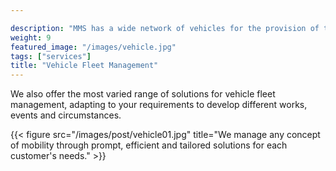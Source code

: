 ```yaml
---

description: "MMS has a wide network of vehicles for the provision of transportation services for our clients as well as for the transport of goods."
weight: 9
featured_image: "/images/vehicle.jpg"
tags: ["services"]
title: "Vehicle Fleet Management"
---
```

We also offer the most varied range of solutions for vehicle fleet management, adapting to your requirements to develop different works, events and circumstances.

{{< figure src="/images/post/vehicle01.jpg" title="We manage any concept of mobility through prompt, efficient and tailored solutions for each customer's needs." >}}


